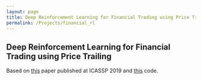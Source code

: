 ```yaml
---
layout: page
title: Deep Reinforcement Learning for Financial Trading using Price Trailing  
permalink: /Projects/financial_rl
---
```


## Deep Reinforcement Learning for Financial Trading using Price Trailing 

Based on [this]() paper published at ICASSP 2019 and [this](https://github.com/Kostis-S-Z/financial-rl) code.